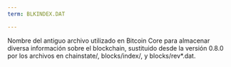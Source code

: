 ```yaml
---
term: BLKINDEX.DAT

---
```

Nombre del antiguo archivo utilizado en Bitcoin Core para almacenar diversa información sobre el blockchain, sustituido desde la versión 0.8.0 por los archivos en chainstate/, blocks/index/, y blocks/rev*.dat.